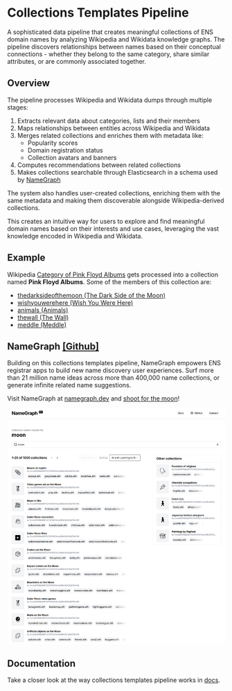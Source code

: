 # Collections Templates Pipeline

A sophisticated data pipeline that creates meaningful collections of ENS domain names by analyzing Wikipedia and Wikidata knowledge graphs. The pipeline discovers relationships between names based on their conceptual connections - whether they belong to the same category, share similar attributes, or are commonly associated together.

## Overview

The pipeline processes Wikipedia and Wikidata dumps through multiple stages:

1. Extracts relevant data about categories, lists and their members
2. Maps relationships between entities across Wikipedia and Wikidata
3. Merges related collections and enriches them with metadata like:
   - Popularity scores
   - Domain registration status
   - Collection avatars and banners
4. Computes recommendations between related collections
5. Makes collections searchable through Elasticsearch in a schema used by [NameGraph](https://github.com/namehash/namegraph)

The system also handles user-created collections, enriching them with the same metadata and making them discoverable alongside Wikipedia-derived collections.

This creates an intuitive way for users to explore and find meaningful domain names based on their interests and use cases, leveraging the vast knowledge encoded in Wikipedia and Wikidata.

## Example

Wikipedia [Category of Pink Floyd Albums](https://en.wikipedia.org/wiki/Category:Pink_Floyd_albums) gets processed into a collection named **Pink Floyd Albums**. Some of the members of this collection are:

- [thedarksideofthemoon (The Dark Side of the Moon)](https://en.wikipedia.org/wiki/The_Dark_Side_of_the_Moon)
- [wishyouwerehere (Wish You Were Here)](https://en.wikipedia.org/wiki/Wish_You_Were_Here_(Pink_Floyd_album))
- [animals (Animals)](https://en.wikipedia.org/wiki/Animals_(Pink_Floyd_album))
- [thewall (The Wall)](https://en.wikipedia.org/wiki/The_Wall)
- [meddle (Meddle)](https://en.wikipedia.org/wiki/Meddle)


## NameGraph [[Github]](https://github.com/namehash/namegraph)

Building on this collections templates pipeline, NameGraph empowers ENS registrar apps to build new name discovery user experiences. Surf more than 21 million name ideas across more than 400,000 name collections, or generate infinite related name suggestions.

Visit NameGraph at [namegraph.dev](https://namegraph.dev) and [shoot for the moon](https://www.namegraph.dev/collections?search=moon)!

![alt text](docs/media/namegraph-moon.png)

## Documentation

Take a closer look at the way collections templates pipeline works in [docs](docs/readme-internal.md).
